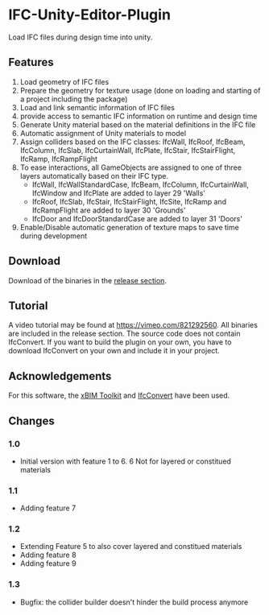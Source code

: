 # IFC-Unity-Editor-Plugin
Load IFC files during design time into unity.

## Features
1. Load geometry of IFC files
2. Prepare the geometry for texture usage (done on loading and starting of a project including the package)
3. Load and link semantic information of IFC files
4. provide access to semantic IFC information on runtime and design time
5. Generate Unity material based on the material definitions in the IFC file
6. Automatic assignment of Unity materials to model
7. Assign colliders based on the IFC classes: IfcWall, IfcRoof, IfcBeam, IfcColumn, IfcSlab, IfcCurtainWall, IfcPlate, IfcStair, IfcStairFlight, IfcRamp, IfcRampFlight
8. To ease interactions, all GameObjects are assigned to one of three layers automatically based on their IFC type.
	* IfcWall, IfcWallStandardCase, IfcBeam, IfcColumn, IfcCurtainWall, IfcWindow and IfcPlate are added to layer 29 'Walls'
	* IfcRoof, IfcSlab, IfcStair, IfcStairFlight, IfcSite, IfcRamp and IfcRampFlight are added to layer 30 'Grounds'
	* IfcDoor and IfcDoorStandardCase are added to layer 31 'Doors'
9. Enable/Disable automatic generation of texture maps to save time during development

## Download
Download of the binaries in the [release section](https://github.com/Chair-Intelligent-Technical-Design/IFC-Unity-Editor-Plugin/releases).

## Tutorial
A video tutorial may be found at https://vimeo.com/821292560. All binaries are included in the release section. The source code does not contain IfcConvert. If you want to build the plugin on your own, you have to download IfcConvert on your own and include it in your project.

## Acknowledgements
For this software, the [xBIM Toolkit](https://xbim.net/open-toolkit/) and [IfcConvert](https://github.com/IfcOpenShell/IfcOpenShell) have been used.

## Changes
### 1.0
* Initial version with feature 1 to 6. 6 Not for layered or constitued materials

### 1.1
* Adding feature 7

### 1.2
* Extending Feature 5 to also cover layered and constitued materials
* Adding feature 8
* Adding feature 9

### 1.3
* Bugfix: the collider builder doesn't hinder the build process anymore
